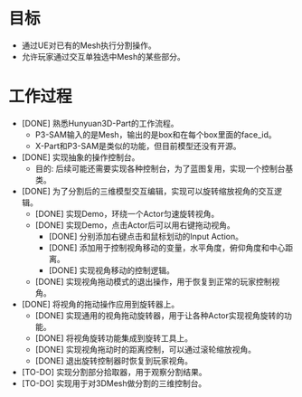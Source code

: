 # 目标
- 通过UE对已有的Mesh执行分割操作。
- 允许玩家通过交互单独选中Mesh的某些部分。

# 工作过程
- [DONE] 熟悉Hunyuan3D-Part的工作流程。
	- P3-SAM输入的是Mesh，输出的是box和在每个box里面的face_id。
	- X-Part和P3-SAM是类似的功能，但目前模型还没有开源。
- [DONE] 实现抽象的操作控制台。
	- 目的: 后续可能还需要实现各种控制台，为了蓝图复用，实现一个控制台基类。
- [DONE] 为了分割后的三维模型交互编辑，实现可以旋转缩放视角的交互逻辑。
	- [DONE] 实现Demo，环绕一个Actor匀速旋转视角。
	- [DONE] 实现Demo，点击Actor后可以用右键拖动视角。
		- [DONE] 分别添加右键点击和鼠标划动的Input Action。
		- [DONE] 添加用于控制视角移动的变量，水平角度，俯仰角度和中心距离。
		- [DONE] 实现视角移动的控制逻辑。
	- [DONE] 实现视角拖动模式的退出操作，用于恢复到正常的玩家控制视角。
- [DONE] 将视角的拖动操作应用到旋转器上。
	- [DONE] 实现通用的视角拖动旋转器，用于让各种Actor实现视角旋转的功能。
	- [DONE] 将视角旋转功能集成到旋转工具上。
	- [DONE] 实现视角拖动时的距离控制，可以通过滚轮缩放视角。
	- [DONE] 退出旋转控制器时恢复到玩家视角。
- [TO-DO] 实现分割部分拾取器，用于观察分割结果。
- [TO-DO] 实现用于对3DMesh做分割的三维控制台。